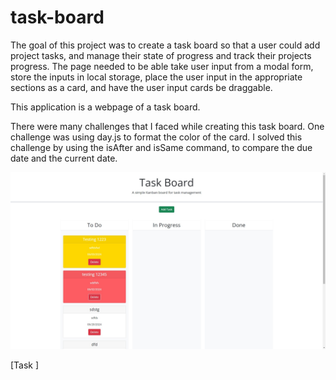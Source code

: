 # task-board
The goal of this project was to create a task board so that a user could add project tasks, and manage their state of progress and track their projects progress.  The page needed to be able take user input from a modal form, store the inputs in local storage, place the user input in the appropriate sections as a card, and have the user input cards be draggable.  

This application is a webpage of a task board. 

There were many challenges that I faced while creating this task board.  One challenge was using day.js to format the color of the card.  I solved this challenge by using the isAfter and isSame command, to compare the due date and the current date. 

![Task Board Screenshot](./assets/images/taskboard-screenshot.jpg)

[Task ]

